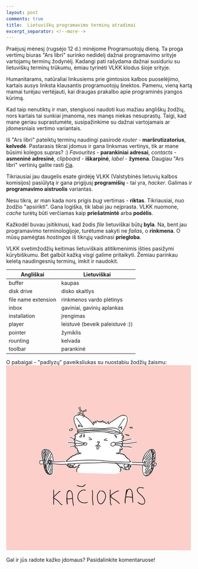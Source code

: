 ```yaml
---
layout: post
comments: true
title:  Lietuviškų programavimo terminų atradimai
excerpt_separator: <!--more-->
---
```

Praėjusį mėnesį (rugsėjo 12 d.) minėjome Programuotojų dieną. Ta proga vertimų biuras "Ars libri" surinko nedidelį dažnai programavimo srityje 
vartojamų terminų žodynėlį. Kadangi pati rašydama dažnai susiduriu su lietuviškų terminų trūkumu, ėmiau tyrinėti VLKK klodus šioje srityje.
<!--more-->
Humanitarams, natūraliai linkusiems prie gimtosios kalbos puoselėjimo, kartais ausys linksta klausantis programuotojų
šnektos. Pamenu, vieną kartą mamai turėjau vertėjauti, kai draugas prakalbo apie programinės įrangos kūrimą. 

Kad taip nenutiktų ir man, stengiuosi naudoti kuo mažiau angliškų žodžių, nors kartais tai sunkiai įmanoma, nes manęs niekas nesuprastų. Taigi,
kad mane geriau suprastumėte, susipažinkime su dažnai vartojamais ar įdomesniais vertimo variantais.

Iš "Ars libri" pateiktų terminų naudingi pasirodė *router* - **maršrutizatorius**, **kelvedė**. Pastarasis tikrai įdomus ir gana linksmas vertinys,
tik ar mane būsimi kolegos supras? :) *Favourites* - **parankiniai adresai**, *contacts* - **asmeninė adresinė**, *clipboard* - **iškarpinė**, *label* - **žymena**. 
Daugiau "Ars libri" vertinių galite rasti <a href="http://www.verslilietuva.lt/lt/naujienos/naujienos/populiariausiu-anglisku-kompiuteriniu-programu-ir-technikos-terminu-atitikmenys-lietuviu-kalba/524?utm_campaign=Versli%2BLietuva%2BNaujienlai%25C5%25A1kis%2B2016-10-12_57fe0d38597ed75ec6d3e5be&utm_medium=email&utm_source=newsletter" target="_blank">čia</a>.

Tikriausiai jau daugelis esate girdėję VLKK (Valstybinės lietuvių kalbos komisijos) pasiūlytą ir gana prigijusį **programišių** - tai yra, *hacker*. Galimas ir **programavimo aistruolis** variantas. 

Nesu tikra, ar man kada nors prigis *bug* vertimas - **riktas**. Tikriausiai, nuo žodžio "apsirikti". Gana logiška, tik labai jau neįprasta. VLKK nuomone,
*cache* turėtų būti verčiamas kaip **priešatmintė** arba **podėlis**. 

Kažkodėl buvau įsitikinusi, kad žodis *file* lietuviškai būtų **byla**. Na, bent jau programavimo terminologijoje, turėtume sakyti ne *failas*,
o **rinkmena**. O mūsų pamėgtas *hostingas* iš tikrųjų vadinasi **priegloba**. 

VLKK svetimžodžių keitimas lietuviškais atitikmenimis išties pasižymi kūrybiškumu. Bet galbūt kažką visgi galime pritaikyti.
Žemiau parinkau keletą naudingesnių terminų, imkit ir naudokit.

| Angliškai           | Lietuviškai                     |
|---------------------|---------------------------------|
| buffer              | kaupas                          |
| disk drive          | disko skaitlys                  |
| file name extension | rinkmenos vardo plėtinys        |
| inbox               | gaviniai, gavinių aplankas      |
| installation        | įrengimas                       |
| player              | leistuvė (beveik paleistuvė :)) |
| pointer             | žymiklis                        |
| rounting            | kelvada                         |
| toolbar             | parankinė                       |

O pabaigai - "padlyzų" paveiksliukas su nuostabiu žodžių žaismu:
![kaciokas](/assets/kaciokas.jpg) 

Gal ir jūs radote kažko įdomaus? Pasidalinkite komentaruose!